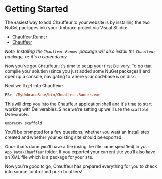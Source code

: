 # Getting Started

The easiest way to add Chauffeur to your website is by installing the two NuGet packages into your Umbraco project via Visual Studio:

* [Chauffeur.Runner](https://nuget.org/packages/chuaffeur.runner)
* [Chauffeur](https://nuget.org/packages/chauffeur)

_Note: Installing the `Chauffeur.Runner` package will also install the `Chauffeur` package, as it's a dependency._

Now you've got Chauffeur, it's time to setup your first Delivery. To do that compile your solution (since you just added some NuGet packages!) and open up a console, navigating to where your codebase is on disk.

Next we'll get into Chauffeur:

```ps
PS> ./MyUmbracoSite/bin/Chuaffeur.Runner.exe
```

This will drop you into the Chauffeur application shell and it's time to start working with Deliverables. Since we're setting up we'll use the `scaffold` Deliverable.

```
umbraco> scaffold
```

You'll be prompted for a few questions, whether you want an Install step created and whether your existing site should be exported.

Once that's done you'll have a file (using the file name specified) in your `App_Data\Chauffeur` folder. If you exported your current site you'll also have an XML file which is a package for your site.

Now you're good to go, Chauffeur has prepared everything for you to check into source control and push to others!